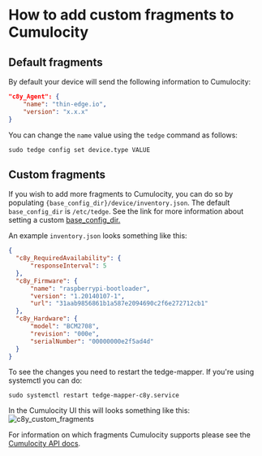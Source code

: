 # How to add custom fragments to Cumulocity

## Default fragments

By default your device will send the following information to Cumulocity:

```json
"c8y_Agent": {
    "name": "thin-edge.io",
    "version": "x.x.x"
}
```

You can change the `name` value using the `tedge` command as follows:

```shell
sudo tedge config set device.type VALUE
```

## Custom fragments

If you wish to add more fragments to Cumulocity, you can do so by populating `{base_config_dir}/device/inventory.json`.
The default `base_config_dir` is `/etc/tedge`.
See the link for more information about setting a custom [base_config_dir.](../references/thin-edge-config-files.md)

An example `inventory.json` looks something like this:

```json
{
  "c8y_RequiredAvailability": {
      "responseInterval": 5
  },
  "c8y_Firmware": {
      "name": "raspberrypi-bootloader",
      "version": "1.20140107-1",
      "url": "31aab9856861b1a587e2094690c2f6e272712cb1"
  },
  "c8y_Hardware": {
      "model": "BCM2708",
      "revision": "000e",
      "serialNumber": "00000000e2f5ad4d"
  }
}
```

To see the changes you need to restart the tedge-mapper.
If you're using systemctl you can do: 

```shell
sudo systemctl restart tedge-mapper-c8y.service
```

In the Cumulocity UI this will looks something like this:
![c8y\_custom\_fragments](../howto-guides/images/c8y_custom_fragments.png)

For information on which fragments Cumulocity supports please see the
[Cumulocity API docs](https://cumulocity.com/guides/10.6.6/reference/device-management/).
